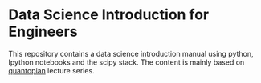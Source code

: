 # Data Science Introduction for Engineers

This repository contains a data science introduction manual using python, Ipython notebooks and the scipy stack.
The content is mainly based on [quantopian](https://www.quantopian.com/) lecture series.
